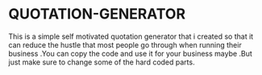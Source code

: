 # QUOTATION-GENERATOR
This is a simple self motivated quotation generator that i created so that it can reduce the hustle that most people go through when running their business .You can copy the code and use it for your business maybe .But just make sure to change some of the hard coded parts. 

